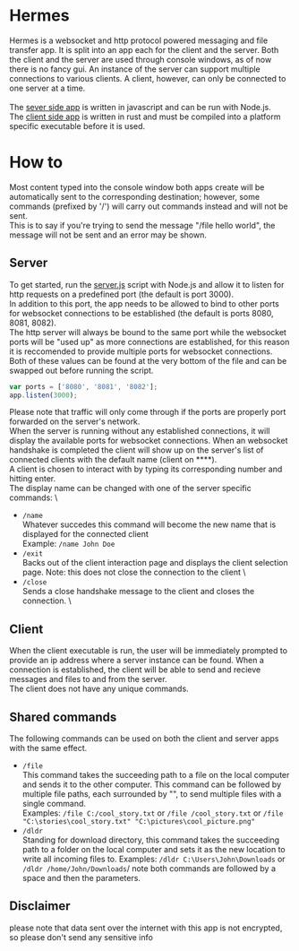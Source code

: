 # Hermes
Hermes is a websocket and http protocol powered messaging and file transfer app. It is split into an app each for the client and the server. 
Both the client and the server are used through console windows, as of now there is no fancy gui.
An instance of the server can support multiple connections to various clients. A client, however, can only be connected to one server at a time. \
\
The [sever side app](server.js) is written in javascript and can be run with Node.js. \
The [client side app](src/main.rs) is written in rust and must be compiled into a platform specific executable before it is used. 

# How to
Most content typed into the console window both apps create will be automatically sent to the corresponding destination; 
however, some commands (prefixed by '/') will carry out commands instead and will not be sent. \
This is to say if you're trying to send the message "/file hello world", the message will not be sent and an error may be shown. 
## Server
To get started, run the [server.js](server.js) script with Node.js and allow it to listen for http requests on a predefined port (the default is port 3000). \
In addition to this port, the app needs to be allowed to bind to other ports for websocket connections to be established (the default is ports 8080, 8081, 8082). \
The http server will always be bound to the same port while the websocket ports will be "used up" as more connections are established, 
for this reason it is reccomended to provide multiple ports for websocket connections. 
Both of these values can be found at the very bottom of the file and can be swapped out before running the script. 
```javascript
var ports = ['8080', '8081', '8082'];
app.listen(3000);
```
Please note that traffic will only come through if the ports are properly port forwarded on the server's network. \
When the server is running without any established connections, it will display the available ports for websocket connections. 
When an websocket handshake is completed the client will show up on the server's list of connected clients with the default name (client on ****). \
A client is chosen to interact with by typing its corresponding number and hitting enter.\
The display name can be changed with one of the server specific commands: \
- ``/name `` \
Whatever succedes this command will become the new name that is displayed for the connected client \
Example: ``/name John Doe``
- ``/exit `` \
Backs out of the client interaction page and displays the client selection page. Note: this does not close the connection to the client \
- ``/close `` \
Sends a close handshake message to the client and closes the connection. \
## Client
When the client executable is run, the user will be immediately prompted to provide an ip address where a server instance can be found. 
When a connection is established, the client will be able to send and recieve messages and files to and from the server. \
The client does not have any unique commands. 
## Shared commands
The following commands can be used on both the client and server apps with the same effect. 
- ``/file `` \
This command takes the succeeding path to a file on the local computer and sends it to the other computer. 
This command can be followed by multiple file paths, each surrounded by "", to send multiple files with a single command. \
Examples: ``/file C:/cool_story.txt`` or ``/file /cool_story.txt`` or ``/file "C:\stories\cool_story.txt" "C:\pictures\cool_picture.png"``
- ``/dldr `` \
Standing for download directory, this command takes the succeeding path to a folder on the local computer and sets it as the new location to write all incoming files to. 
Examples: ``/dldr C:\Users\John\Downloads`` or ``/dldr /home/John/Downloads``/
note both commands are followed by a space and then the parameters. 
## Disclaimer 
please note that data sent over the internet with this app is not encrypted, so please don't send any sensitive info